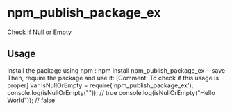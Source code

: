 # npm_publish_package_ex
Check if Null or Empty
## Usage
Install the package using npm :
 npm install npm_publish_package_ex --save
Then, require the package and use it:
 [Comment: To check if this usage is proper]
 var isNullOrEmpty = require('npm_publish_package_ex');
 console.log(isNullOrEmpty("")); // true
 console.log(isNullOrEmpty("Hello World")); // false